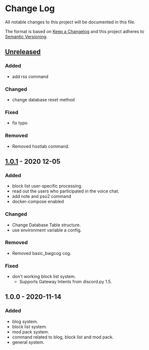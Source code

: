 # Change Log

All notable changes to this project will be documented in this file.

The format is based on [Keep a Changelog](http://keepachangelog.com/)
and this project adheres to [Semantic Versioning](http://semver.org/).

## [Unreleased]

### Added

- add rss command

### Changed

- change database reset method

### Fixed

- fix typo

### Removed

- Removed hostlab command.

## [1.0.1] - 2020 12-05

### Added

- block list user-specific processing.
- read out the users who participated in the voice chat.
- add note and pso2 command
- docker-compose enabled

### Changed

- Change Database Table structure.
- use environment variable a config.

### Removed

- Removed basic_bwgcog cog.

### Fixed

- don't working block list system.
  - Supports Gateway Intents from discord.py 1.5.

## 1.0.0 - 2020-11-14

### Added

- blog system.
- block list system.
- mod pack system.
- command related to blog, block list and mod pack.
- general system.

[Unreleased]: https://github.com/yupix/ssm/compare/testing...HEAD
[1.0.1]: https://github.com/yupix/ssm/compare/v1.0.1...v1.0.0

